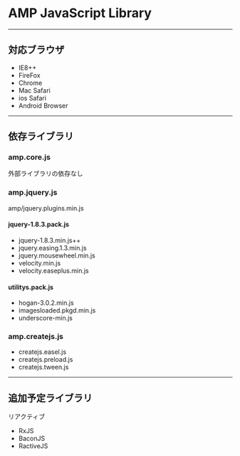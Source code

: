 # AMP JavaScript Library

---

## 対応ブラウザ
* IE8++
* FireFox
* Chrome
* Mac Safari
* ios Safari
* Android Browser

---
## 依存ライブラリ

### amp.core.js
外部ライブラリの依存なし


### amp.jquery.js
amp/jquery.plugins.min.js

#### jquery-1.8.3.pack.js
* jquery-1.8.3.min.js++
* jquery.easing.1.3.min.js
* jquery.mousewheel.min.js
* velocity.min.js
* velocity.easeplus.min.js

#### utilitys.pack.js
* hogan-3.0.2.min.js
* imagesloaded.pkgd.min.js
* underscore-min.js

### amp.createjs.js
* createjs.easel.js
* createjs.preload.js
* createjs.tween.js


---

## 追加予定ライブラリ
リアクティブ
* RxJS
* BaconJS
* RactiveJS

